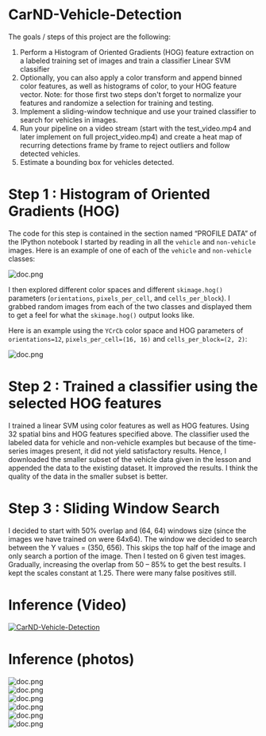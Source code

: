 # CarND-Vehicle-Detection

The goals / steps of this project are the following:

1. Perform a Histogram of Oriented Gradients (HOG) feature extraction on a labeled training set of images and train a classifier Linear SVM classifier
2. Optionally, you can also apply a color transform and append binned color features, as well as histograms of color, to your HOG feature vector. Note: for those first two steps don't forget to normalize your features and randomize a selection for training and testing.
3. Implement a sliding-window technique and use your trained classifier to search for vehicles in images.
4. Run your pipeline on a video stream (start with the test_video.mp4 and later implement on full project_video.mp4) and create a heat map of recurring detections frame by frame to reject outliers and follow detected vehicles.
5. Estimate a bounding box for vehicles detected.

# Step 1 : Histogram of Oriented Gradients (HOG)
The code for this step is contained in the section named “PROFILE DATA” of the IPython notebook 
I started by reading in all the `vehicle` and `non-vehicle` images.  Here is an example of one of each of the `vehicle` and `non-vehicle` classes:

![doc.png](https://github.com/abhisheksreesaila/CarND-Vehicle-Detection/blob/master/step1.PNG) 

I then explored different color spaces and different `skimage.hog()` parameters (`orientations`, `pixels_per_cell`, and `cells_per_block`).  I grabbed random images from each of the two classes and displayed them to get a feel for what the `skimage.hog()` output looks like.

Here is an example using the `YCrCb` color space and HOG parameters of `orientations=12`, `pixels_per_cell=(16, 16)` and `cells_per_block=(2, 2)`:

![doc.png](https://github.com/abhisheksreesaila/CarND-Vehicle-Detection/blob/master/step1.1.PNG) 

# Step 2 : Trained a classifier using the selected HOG features 
I trained a linear SVM using color features as well as HOG features. Using 32 spatial bins and HOG features specified above. The classifier used the labeled data for vehicle and non-vehicle examples but because of the time-series images present, it did not yield satisfactory results. Hence, I downloaded the smaller subset of the vehicle data given in the lesson and appended the data to the existing dataset. It improved the results. I think the quality of the data in the smaller subset is better.

# Step 3 : Sliding Window Search
I decided to start with 50% overlap and (64, 64) windows size (since the images we have trained on were 64x64). The window we decided to search between the Y values =  (350, 656). This skips the top half of the image and only search a portion of the image. Then I tested on 6 given test images.  Gradually, increasing the overlap from 50 – 85% to get the best results. I kept the scales constant at 1.25. There were many false positives still. 

# Inference (Video)

[![CarND-Vehicle-Detection](https://img.youtube.com/vi/5wKM09thWhY/0.jpg)](https://www.youtube.com/watch?v=5wKM09thWhY)

# Inference (photos)
![doc.png](https://github.com/abhisheksreesaila/CarND-Vehicle-Detection/blob/master/test1_MARKED.jpg)  
![doc.png](https://github.com/abhisheksreesaila/CarND-Vehicle-Detection/blob/master/test2_MARKED.jpg)  
![doc.png](https://github.com/abhisheksreesaila/CarND-Vehicle-Detection/blob/master/test3_MARKED.jpg)  
![doc.png](https://github.com/abhisheksreesaila/CarND-Vehicle-Detection/blob/master/test4_MARKED.jpg)  
![doc.png](https://github.com/abhisheksreesaila/CarND-Vehicle-Detection/blob/master/test5_MARKED.jpg)  
![doc.png](https://github.com/abhisheksreesaila/CarND-Vehicle-Detection/blob/master/test6_MARKED.jpg)  


